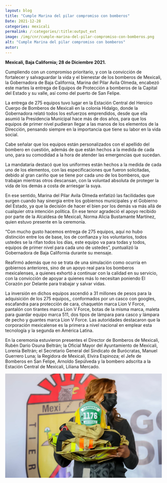 ```yaml
---
layout: blog
title: "Cumple Marina del pilar compromiso con bomberos"
Date: 2021-12-28
categories: mexicali
permalink: /:categories/:title:output_ext
image: /img/cnr/cumple-marina-del-pilar-compromiso-con-bomberos.png
alt: "Cumple Marina del pilar compromiso con bomberos"
autor:
---
```


**Mexicali, Baja California; 28 de Diciembre 2021.** 

Cumpliendo con un compromiso prioritario, y con la convicción de fortalecer y salvaguardar la vida y el bienestar de los bomberos de Mexicali, la Gobernadora de Baja California, Marina del Pilar Avila Olmeda, encabezó este martes la entrega de Equipos de Protección a bomberos de la Capital del Estado y su valle, así como del puerto de San Felipe. 

La entrega de 275 equipos tuvo lugar en la Estación Central del Heroico Cuerpo de Bomberos de Mexicali en la colonia Hidalgo,  donde la Gobernadora relató todos los esfuerzos emprendidos, desde que ella asumió la Presidencia Municipal hace más de dos años, para que los equipos de primer nivel pudieran llegar a las manos de los elementos de la Dirección, pensando siempre en la importancia que tiene su labor en la vida social. 

Cabe señalar que los equipos están personalizados con el apellido del bombero en cuestión, además de que están hechos a la medida de cada uno, para su comodidad a la hora de atender las emergencias que sucedan. 

La mandataria destacó que los uniformes están hechos a la medida de cada uno de los elementos, con las especificaciones que fueron solicitadas, debido al gran cariño que se tiene por cada uno de los bomberos, que trabajan mientras otros descansan, con la voluntad absoluta de proteger la vida de los demás a costa de arriesgar la suya. 

En ese sentido, Marina del Pilar Avila Olmeda enfatizó las facilidades que surgen cuando hay sinergia entre los gobiernos municipales y el Gobierno del Estado, ya que la decisión de hacer el bien por los demás va más allá de cualquier otra intención política. En ese tenor agradeció el apoyo recibido por parte de la Alcaldesa de Mexicali, Norma Alicia Bustamante Martínez, quien estuvo presente en la ceremonia. 

“Con mucho gusto hacemos entrega de 275 equipos, aquí no hubo distinción entre los de base, los de confianza y los voluntarios, todos ustedes se la rifan todos los días, este equipo va para todas y todos, equipos de primer nivel para cada uno de ustedes”, puntualizó la Gobernadora de Baja California durante su mensaje. 

Reafirmó además que no se trata de una simulación como ocurría en gobiernos anteriores, sino de un apoyo real para los bomberos mexicalenses, a quienes exhortó a continuar con la calidad en su servicio, con la convicción de apoyar a quienes más lo necesitan poniendo El Corazón por Delante para trabajar y salvar vidas.

La inversión en dichos equipos ascendió a 31 millones de pesos para la adquisición de los 275 equipos,, conformados por un casco con googles, escafandra para protección de cara, chaquetón marca Lion V Force, pantalón con tirantes marca Lion V Force, botas de la misma marca, maleta para guardar equipo marca 511, dos tipos de lámpara para casco y lámpara de pecho y guantes marca Lion V Force. Las autoridades destacaron que la corporación mexicalense es la primera a nivel nacional en emplear esta tecnología y la segunda en América Latina. 
 
En la ceremonia estuvieron presentes el Director de Bomberos de Mexicali, Rubén Darío Osuna Beltrán; la Oficial Mayor del Ayuntamiento de Mexicali, Lorenia Beltrán; el Secretario General del Sindicato de Burócratas, Manuel Guerrero Luna; la Regidora de Mexicali, Elvira Espinoza; el Jefe de Bomberos en San Felipe, Arnoldo Sepúlveda y la bombero adscrita a la Estación Central de Mexicali, Liliana Mercado.

<div id="carouselExampleSlidesOnly" class="carousel slide" data-ride="carousel">
  <div class="carousel-inner">
    <div class="carousel-item active">
       <img class="d-block w-100" src="/img/cnr/cumple-marina-del-pilar-compromiso-con-bomberos.png" loading="lazy"  alt="Cumple Marina del pilar compromiso con bomberos">
    </div>
  </div>
</div>
